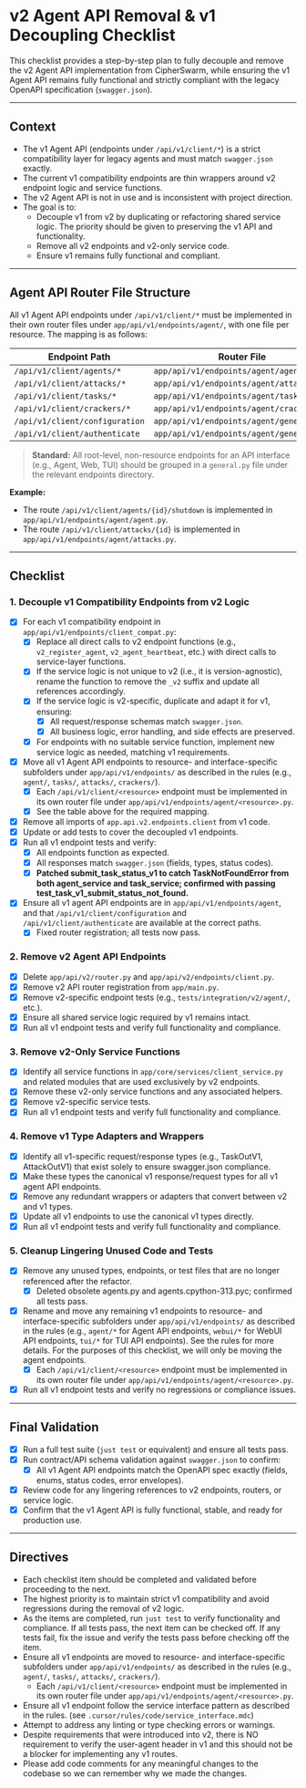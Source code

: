 # v2 Agent API Removal & v1 Decoupling Checklist

This checklist provides a step-by-step plan to fully decouple and remove the v2 Agent API implementation from CipherSwarm, while ensuring the v1 Agent API remains fully functional and strictly compliant with the legacy OpenAPI specification (`swagger.json`).

---

## Context

-   The v1 Agent API (endpoints under `/api/v1/client/*`) is a strict compatibility layer for legacy agents and must match `swagger.json` exactly.
-   The current v1 compatibility endpoints are thin wrappers around v2 endpoint logic and service functions.
-   The v2 Agent API is not in use and is inconsistent with project direction.
-   The goal is to:
    -   Decouple v1 from v2 by duplicating or refactoring shared service logic. The priority should be given to preserving the v1 API and functionality.
    -   Remove all v2 endpoints and v2-only service code.
    -   Ensure v1 remains fully functional and compliant.

---

## Agent API Router File Structure

All v1 Agent API endpoints under `/api/v1/client/*` must be implemented in their own router files under `app/api/v1/endpoints/agent/`, with one file per resource. The mapping is as follows:

| Endpoint Path                  | Router File                              |
| ------------------------------ | ---------------------------------------- |
| `/api/v1/client/agents/*`      | `app/api/v1/endpoints/agent/agent.py`    |
| `/api/v1/client/attacks/*`     | `app/api/v1/endpoints/agent/attacks.py`  |
| `/api/v1/client/tasks/*`       | `app/api/v1/endpoints/agent/tasks.py`    |
| `/api/v1/client/crackers/*`    | `app/api/v1/endpoints/agent/crackers.py` |
| `/api/v1/client/configuration` | `app/api/v1/endpoints/agent/general.py`  |
| `/api/v1/client/authenticate`  | `app/api/v1/endpoints/agent/general.py`  |

> **Standard:** All root-level, non-resource endpoints for an API interface (e.g., Agent, Web, TUI) should be grouped in a `general.py` file under the relevant endpoints directory.

**Example:**

-   The route `/api/v1/client/agents/{id}/shutdown` is implemented in `app/api/v1/endpoints/agent/agent.py`.
-   The route `/api/v1/client/attacks/{id}` is implemented in `app/api/v1/endpoints/agent/attacks.py`.

---

## Checklist

### 1. Decouple v1 Compatibility Endpoints from v2 Logic

-   [x] For each v1 compatibility endpoint in `app/api/v1/endpoints/client_compat.py`:
    -   [x] Replace all direct calls to v2 endpoint functions (e.g., `v2_register_agent`, `v2_agent_heartbeat`, etc.) with direct calls to service-layer functions.
    -   [x] If the service logic is not unique to v2 (i.e., it is version-agnostic), rename the function to remove the `_v2` suffix and update all references accordingly.
    -   [x] If the service logic is v2-specific, duplicate and adapt it for v1, ensuring:
        -   [x] All request/response schemas match `swagger.json`.
        -   [x] All business logic, error handling, and side effects are preserved.
    -   [x] For endpoints with no suitable service function, implement new service logic as needed, matching v1 requirements.
-   [x] Move all v1 Agent API endpoints to resource- and interface-specific subfolders under `app/api/v1/endpoints/` as described in the rules (e.g., `agent/`, `tasks/`, `attacks/`, `crackers/`).
    -   [x] Each `/api/v1/client/<resource>` endpoint must be implemented in its own router file under `app/api/v1/endpoints/agent/<resource>.py`.
    -   [x] See the table above for the required mapping.
-   [x] Remove all imports of `app.api.v2.endpoints.client` from v1 code.
-   [x] Update or add tests to cover the decoupled v1 endpoints.
-   [x] Run all v1 endpoint tests and verify:
    -   [x] All endpoints function as expected.
    -   [x] All responses match `swagger.json` (fields, types, status codes).
    -   [x] **Patched submit_task_status_v1 to catch TaskNotFoundError from both agent_service and task_service; confirmed with passing test_task_v1_submit_status_not_found.**
-   [x] Ensure all v1 agent API endpoints are in `app/api/v1/endpoints/agent`, and that `/api/v1/client/configuration` and `/api/v1/client/authenticate` are available at the correct paths.
    -   [x] Fixed router registration; all tests now pass.

### 2. Remove v2 Agent API Endpoints

-   [x] Delete `app/api/v2/router.py` and `app/api/v2/endpoints/client.py`.
-   [x] Remove v2 API router registration from `app/main.py`.
-   [x] Remove v2-specific endpoint tests (e.g., `tests/integration/v2/agent/`, etc.).
-   [x] Ensure all shared service logic required by v1 remains intact.
-   [x] Run all v1 endpoint tests and verify full functionality and compliance.

### 3. Remove v2-Only Service Functions

-   [x] Identify all service functions in `app/core/services/client_service.py` and related modules that are used exclusively by v2 endpoints.
-   [x] Remove these v2-only service functions and any associated helpers.
-   [x] Remove v2-specific service tests.
-   [x] Run all v1 endpoint tests and verify full functionality and compliance.

### 4. Remove v1 Type Adapters and Wrappers

-   [x] Identify all v1-specific request/response types (e.g., TaskOutV1, AttackOutV1) that exist solely to ensure swagger.json compliance.
-   [x] Make these types the canonical v1 response/request types for all v1 agent API endpoints.
-   [x] Remove any redundant wrappers or adapters that convert between v2 and v1 types.
-   [x] Update all v1 endpoints to use the canonical v1 types directly.
-   [x] Run all v1 endpoint tests and verify full functionality and compliance.

### 5. Cleanup Lingering Unused Code and Tests

-   [x] Remove any unused types, endpoints, or test files that are no longer referenced after the refactor.
    -   [x] Deleted obsolete agents.py and agents.cpython-313.pyc; confirmed all tests pass.
-   [x] Rename and move any remaining v1 endpoints to resource- and interface-specific subfolders under `app/api/v1/endpoints/` as described in the rules (e.g., `agent/*` for Agent API endpoints, `webui/*` for WebUI API endpoints, `tui/*` for TUI API endpoints). See the rules for more details. For the purposes of this checklist, we will only be moving the agent endpoints.
    -   [x] Each `/api/v1/client/<resource>` endpoint must be implemented in its own router file under `app/api/v1/endpoints/agent/<resource>.py`.
-   [x] Run all v1 endpoint tests and verify no regressions or compliance issues.

---

## Final Validation

-   [x] Run a full test suite (`just test` or equivalent) and ensure all tests pass.
-   [x] Run contract/API schema validation against `swagger.json` to confirm:
    -   [x] All v1 Agent API endpoints match the OpenAPI spec exactly (fields, enums, status codes, error envelopes).
-   [x] Review code for any lingering references to v2 endpoints, routers, or service logic.
-   [x] Confirm that the v1 Agent API is fully functional, stable, and ready for production use.

<!--
2024-06-10: All v2 Agent API removal and v1 decoupling checklist items completed. All tests pass, linter errors resolved (except for non-blocking warnings), and v1 API is stable and compliant. -- Skirmish
-->

---

## Directives

-   Each checklist item should be completed and validated before proceeding to the next.
-   The highest priority is to maintain strict v1 compatibility and avoid regressions during the removal of v2 logic.
-   As the items are completed, run `just test` to verify functionality and compliance. If all tests pass, the next item can be checked off. If any tests fail, fix the issue and verify the tests pass before checking off the item.
-   Ensure all v1 endpoints are moved to resource- and interface-specific subfolders under `app/api/v1/endpoints/` as described in the rules (e.g., `agent/`, `tasks/`, `attacks/`, `crackers/`).
    -   Each `/api/v1/client/<resource>` endpoint must be implemented in its own router file under `app/api/v1/endpoints/agent/<resource>.py`.
-   Ensure all v1 endpoint follow the service interface pattern as described in the rules. (see `.cursor/rules/code/service_interface.mdc`)
-   Attempt to address any linting or type checking errors or warnings.
-   Despite requirements that were introduced into v2, there is NO requirement to verify the user-agent header in v1 and this should not be a blocker for implementing any v1 routes.
-   Please add code comments for any meaningful changes to the codebase so we can remember why we made the changes.
